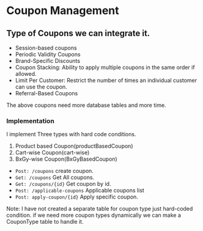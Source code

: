 # Coupon Management

## Type of Coupons we can integrate it.

- Session-based coupons
- Periodic Validity Coupons
- Brand-Specific Discounts
- Coupon Stacking: Ability to apply multiple coupons in the same order if allowed.
- Limit Per Customer: Restrict the number of times an individual customer can use the coupon.
- Referral-Based Coupons

The above coupons need more database tables and more time.

### Implementation
I implement Three types with hard code conditions.
1. Product based Coupon(productBasedCoupon)
2. Cart-wise Coupon(cart-wise)
3. BxGy-wise Coupon(BxGyBasedCoupon)

- ```Post: /coupons``` create coupon.
- ```Get: /coupons``` Get All coupons.
- ```Get: /coupons/{id}``` Get coupon by id.
- ```Post: /applicable-coupons``` Applicable coupons list
- ```Post: apply-coupon/{id}``` Apply specific coupon.

Note: I have not created a separate table for coupon type just hard-coded condition. if we need more coupon types dynamically we can make a CouponType table to handle it.
